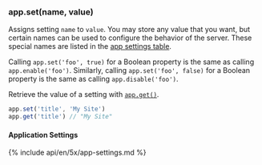 <h3 id='app.set'>app.set(name, value)</h3>

Assigns setting `name` to `value`. You may store any value that you want,
but certain names can be used to configure the behavior of the server. These
special names are listed in the [app settings table](#app.settings.table).

Calling `app.set('foo', true)` for a Boolean property is the same as calling
`app.enable('foo')`. Similarly, calling `app.set('foo', false)` for a Boolean
property is the same as calling `app.disable('foo')`.

Retrieve the value of a setting with [`app.get()`](#app.get).

```js
app.set('title', 'My Site')
app.get('title') // "My Site"
```

<h4 id='app.settings.table'>Application Settings</h4>

{% include api/en/5x/app-settings.md %}
